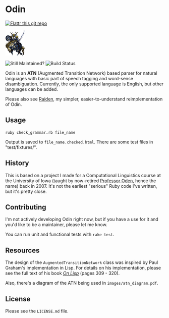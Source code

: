 Odin
====

[![Flattr this git repo](http://api.flattr.com/button/flattr-badge-large.png)](https://flattr.com/submit/auto?user_id=benjaminoakes&url=https://github.com/benjaminoakes/odin&title=Odin&language=en_GB&tags=github&category=software)

![Odin Esper from Final Fantasy VI](https://github.com/benjaminoakes/odin/raw/master/images/odin-ff6.gif)

![Still Maintained?](http://stillmaintained.com/benjaminoakes/odin.png)
![Build Status](http://travis-ci.org/benjaminoakes/odin.png)

Odin is an **ATN** (Augmented Transition Network) based parser for natural languages with basic part of speech tagging and word-sense disambiguation. Currently, the only supported language is English, but other languages can be added.

Please also see [Raiden][], my simpler, easier-to-understand reimplementation of Odin.

  [raiden]: https://github.com/benjaminoakes/raiden

Usage
-----

    ruby check_grammar.rb file_name

Output is saved to `file_name.checked.html`.  There are some test files in "test/fixtures/".

History
-------

This is based on a project I made for a Computational Linguistics course at the University of Iowa (taught by now-retired [Professor Oden][oden], hence the name) back in 2007.  It's not the earliest "serious" Ruby code I've written, but it's pretty close.

  [oden]: http://cs.uiowa.edu/~oden

Contributing
------------

I'm not actively developing Odin right now, but if you have a use for it and you'd like to be a maintainer, please let me know.

You can run unit and functional tests with `rake test`.

Resources
---------

The design of the `AugmentedTransitionNetwork` class was inspired by Paul Graham's implementation in Lisp.  For details on his implementation, please see the full text of his book [_On Lisp_][onlisp] (pages 309 - 320).

Also, there's a diagram of the ATN being used in `images/atn_diagram.pdf`.

  [onlisp]: http://www.paulgraham.com/onlisptext.html

License
-------

Please see the `LICENSE.md` file.
